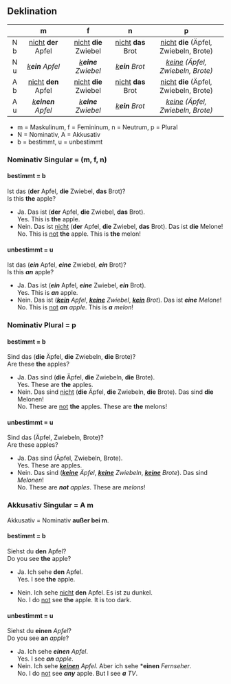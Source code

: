 ## Deklination

|       |                  m                 |                       f              |                     n             |                      p                           |
|:-----:|:----------------------------------:|:------------------------------------:|:---------------------------------:|:------------------------------------------------:|
|  N b  | <u>nicht</u> **der** Apfel         |    <u>nicht</u> **die** Zwiebel      |      <u>nicht</u> **das** Brot    |   <u>nicht</u> **die** (Äpfel, Zwiebeln, Brote)  |
|  N u  | <u><i>k</i></u>***ein*** *Apfel*   | <u><i>k</i></u>***eine*** *Zwiebel*  | <u><i>k</i></u>***ein*** *Brot*   | <u><i>keine</i></u> *(Äpfel, Zwiebeln, Brote)*   |
|  A b  |   <u>nicht</u> **den**       Apfel |    <u>nicht</u> **die**  Zwiebel     |   <u>nicht</u> **das**       Brot |    <u>nicht</u> **die** (Äpfel, Zwiebeln, Brote) |
|  A u  | <u><i>k</i></u>***einen*** *Apfel* |  <u><i>k</i></u>***eine*** *Zwiebel* | <u><i>k</i></u>***ein***  *Brot*  |   <u><i>keine</i></u> *(Äpfel, Zwiebeln, Brote)* |

* m = Maskulinum, f = Femininum, n = Neutrum, p = Plural
* N = Nominativ, A = Akkusativ
* b = bestimmt, u = unbestimmt

### Nominativ Singular = (m, f, n)

#### bestimmt = b

Ist das (**der** Apfel, **die** Zwiebel, **das** Brot)?<br>
    Is this **the** apple?

- Ja. Das ist (**der** Apfel, **die** Zwiebel, **das** Brot).<br>
    Yes. This is **the** apple.
- Nein. Das ist <u>nicht</u> (**der** Apfel, **die** Zwiebel, **das** Brot). Das ist **die** Melone!<br>
    No. This is <u>not</u> **the** apple. This is **the** melon!

#### unbestimmt = u

Ist das (***ein*** Apfel, ***eine*** Zwiebel, ***ein*** Brot)?<br>
    Is this ***an*** apple?

- Ja. Das ist (***ein*** Apfel, ***eine*** Zwiebel, ***ein*** Brot).<br>
    Yes. This is ***an*** apple.
- Nein. Das ist (<i><u>**kein**</u> Apfel</i>, <i><u>**keine**</u> Zwiebel</i>, <i><u>**kein**</u> Brot</i>). Das ist ***eine*** *Melone*!<br>
    No. This is <u>not</u> ***an*** *apple*. This is ***a*** *melon*!

### Nominativ Plural = p

#### bestimmt = b

Sind das (**die** Äpfel, **die** Zwiebeln, **die** Brote)?<br>
    Are these **the** apples?

- Ja. Das sind (**die** Äpfel, **die** Zwiebeln, **die** Brote).<br>
    Yes. These are **the** apples.
- Nein. Das sind <u>nicht</u> (**die** Äpfel, **die** Zwiebeln, **die** Brote). Das sind **die** Melonen!<br>
    No. These are <u>not</u> **the** apples. These are **the** melons!

#### unbestimmt = u 

Sind das (Äpfel, Zwiebeln, Brote)?<br>
    Are these apples?

- Ja. Das sind (Äpfel, Zwiebeln, Brote).<br>
    Yes. These are apples.
- Nein. Das sind (<i><u>**keine**</u> Äpfel</i>, <i><u>**keine**</u> Zwiebeln</i>, <i><u>**keine**</u> Brote</i>). Das sind *Melonen*!<br>
    No. These are ***not*** *apples*. These are *melons*!

### Akkusativ Singular = A m

Akkusativ = Nominativ **außer bei m**.
#### bestimmt = b

Siehst du **den** Apfel?<br>
    Do you see **the** apple?

- Ja. Ich sehe **den** Apfel.<br>
    Yes. I see **the** apple.

- Nein. Ich sehe <u>nicht</u> **den** Apfel. Es ist zu dunkel.<br>
    No. I do <u>not</u> see **the** apple. It is too dark.

#### unbestimmt = u

Siehst du **einen** *Apfel*?<br>
    Do you see **an** *apple*?

- Ja. Ich sehe ***einen*** *Apfel*.<br>
    Yes. I see ***an*** *apple*.
- Nein. Ich sehe <i><u>**keinen**</u> Apfel</i>. Aber ich sehe ***einen** *Fernseher*.<br>
    No. I do <u>not</u> see ***any*** apple. But I see ***a*** *TV*.

